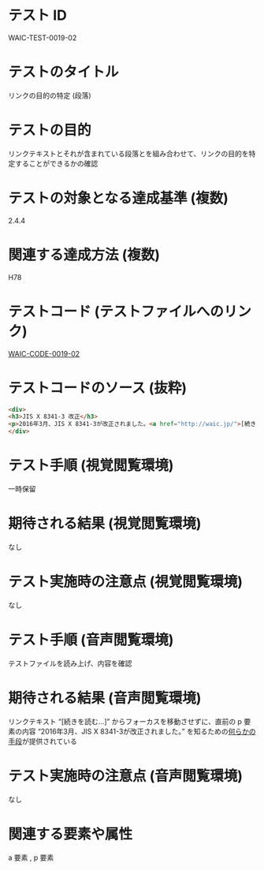 

# テスト ID
WAIC-TEST-0019-02

# テストのタイトル
リンクの目的の特定 (段落)

# テストの目的
リンクテキストとそれが含まれている段落とを組み合わせて、リンクの目的を特定することができるかの確認

# テストの対象となる達成基準 (複数)
2.4.4

# 関連する達成方法 (複数)
H78

# テストコード (テストファイルへのリンク)
[WAIC-CODE-0019-02](https://waic.github.io/as_test/WAIC-CODE/WAIC-CODE-0019-02.html)

# テストコードのソース (抜粋)
```html
<div>
<h3>JIS X 8341-3 改正</h3>
<p>2016年3月、JIS X 8341-3が改正されました。<a href="http://waic.jp/">[続きを読む...]</a></p>
</div>

```
# テスト手順 (視覚閲覧環境)
一時保留

# 期待される結果 (視覚閲覧環境)
なし

# テスト実施時の注意点 (視覚閲覧環境)
なし

# テスト手順 (音声閲覧環境)
テストファイルを読み上げ、内容を確認

# 期待される結果 (音声閲覧環境)
リンクテキスト “[続きを読む...]” からフォーカスを移動させずに、直前の p 要素の内容 “2016年3月、JIS X 8341-3が改正されました。” を知るための[何らかの手段](https://github.com/waic/as_test/blob/master/term.md#%E4%BD%95%E3%82%89%E3%81%8B%E3%81%AE%E6%89%8B%E6%AE%B5)が提供されている

# テスト実施時の注意点 (音声閲覧環境)
なし

# 関連する要素や属性
a 要素 , p 要素



